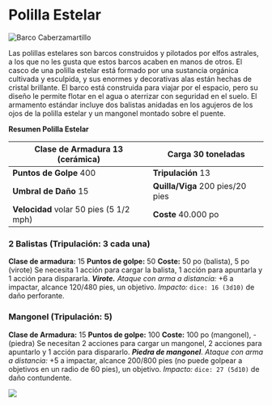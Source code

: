 # Polilla Estelar
![Barco Caberzamartillo](https://media.dndbeyond.com/compendium-images/sais/MEDeeJAOuTmQ254j/02-020.star-moth-splash.png)

Las polillas estelares son barcos construidos y pilotados por elfos astrales, a los que no les gusta que estos barcos acaben en manos de otros.
El casco de una polilla estelar está formado por una sustancia orgánica cultivada y esculpida, y sus enormes y decorativas alas están hechas de cristal brillante. El barco está construida para viajar por el espacio, pero su diseño le permite flotar en el agua o aterrizar con seguridad en el suelo. El armamento estándar incluye dos balistas anidadas en los agujeros de los ojos de la polilla estelar y un mangonel montado sobre el puente.

**Resumen Polilla Estelar**

| **Clase de Armadura** 13 (cerámica)     | **Carga** 30 toneladas           |
| --------------------------------------- | -------------------------------- |
| **Puntos de Golpe** 400                 | **Tripulación** 13               |
| **Umbral de Daño** 15                   | **Quilla/Viga** 200 pies/20 pies | 
| **Velocidad** volar 50 pies (5 1/2 mph) | **Coste**  40.000 po             |
### **2 Balistas (Tripulación: 3 cada una)**
**Clase de armadura:** 15
**Puntos de golpe:** 50
**Coste:** 50 po (balista), 5 po (virote)
Se necesita 1 acción para cargar la balista, 1 acción para apuntarla y 1 acción para dispararla.
**_Virote._** _Ataque con arma a distancia:_ +6 a impactar, alcance 120/480 pies, un objetivo. _Impacto:_ `dice: 16 (3d10)` de daño perforante.

### **Mangonel (Tripulación: 5)**
**Clase de Armadura:** 15
**Puntos de golpe:** 100
**Coste:** 100 po (mangonel), - (piedra)
Se necesitan 2 acciones para cargar un mangonel, 2 acciones para apuntarlo y 1 acción para dispararlo.
**_Piedra de mangonel_**. _Ataque con arma a distancia:_ +5 a impactar, alcance 200/800 pies (no puede golpear a objetivos en un radio de 60 pies), un objetivo. _Impacto:_ `dice: 27 (5d10)` de daño contundente.

![](https://media.dndbeyond.com/compendium-images/sais/MEDeeJAOuTmQ254j/map-2.13-star-moth.jpg)

